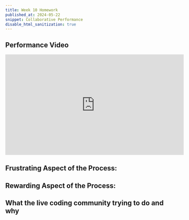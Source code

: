 ```yaml
---
title: Week 10 Homework 
published_at: 2024-05-22
snippet: Collaborative Performance 
disable_html_sanitization: true
---
```


## Performance Video

<iframe width="560" height="315" src="https://www.youtube.com/embed/zgu9iyWyn9o?si=h1XaS_1Xq7hdrs6K" title="YouTube video player" frameborder="0" allow="accelerometer; autoplay; clipboard-write; encrypted-media; gyroscope; picture-in-picture; web-share" referrerpolicy="strict-origin-when-cross-origin" allowfullscreen></iframe>

<script type="module">
 const iframe = document.getElementById(`grid`)
 iframe.width = iframe.parentNode.scrollWidth
 iframe.height = iframe.parentNode.scrollWidth + 42
</script>

## Frustrating Aspect of the Process:



## Rewarding Aspect of the Process:


## What the live coding community trying to do and why